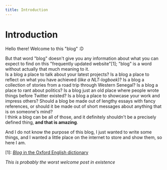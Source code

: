 ```yaml
---
title: Introduction
---
```


# Introduction

Hello there! Welcome to this "blog" :D  

But that word "blog" doesn't give you any information about what you can expect to find on this "frequently updated website"[1]; "blog" is a word without actually that much meaning to it.  
Is a blog a place to talk about your latest projects? Is a blog a place to reflect on what you have achieved (*like a NLT-logboek*)? Is a blog a collection of stories from a road trip through Western Senegal? Is a blog a place to rant about politics? Is a blog just an old place where people wrote things before Twitter existed? Is a blog a place to showcase your work and impress others? Should a blog be made out of lengthy essays with fancy references, or should it be made out of short messages about anything that is on someone's mind?  
I think a blog can be all of those, and it definitely shouldn't be a precisely defined thing, **and that is amazing**.

And I do not know the purpose of this blog, I just wanted to write some things, and I wanted a little place on the internet to store and show them, so here I am.

[1]: [*Blog* in the Oxford English dictionary](https://doi.org/10.1093/OED/3789439763)

*This is probably the worst welcome post in existence*
